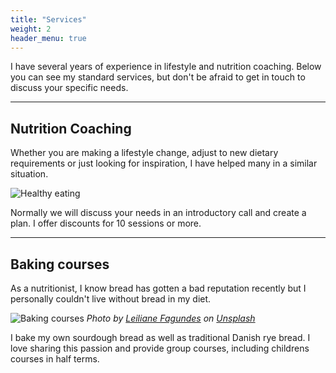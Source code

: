 ```yaml
---
title: "Services"
weight: 2
header_menu: true
---
```


I have several years of experience in lifestyle and nutrition
coaching. Below you can see my standard services, but don't be afraid
to get in touch to discuss your specific needs.

---

## Nutrition Coaching

Whether you are making a lifestyle change, adjust to new dietary
requirements or just looking for inspiration, I have helped many in a
similar situation.

![Healthy eating](images/istockphoto-1295633127-1024x1024.jpg)

Normally we will discuss your needs in an introductory call and create
a plan. I offer discounts for 10 sessions or more.

---

## Baking courses

As a nutritionist, I know bread has gotten a bad reputation recently
but I personally couldn't live without bread in my diet.

![Baking courses](images/leiliane-fagundes-0sTX2h8FpXk-unsplash.jpg)
*Photo by <a href="https://unsplash.com/@leiliane?utm_source=unsplash&utm_medium=referral&utm_content=creditCopyText">Leiliane Fagundes</a> on <a href="https://unsplash.com/photos/0sTX2h8FpXk?utm_source=unsplash&utm_medium=referral&utm_content=creditCopyText">Unsplash</a>*

I bake my own sourdough bread as well as traditional Danish rye
bread. I love sharing this passion and provide group courses,
including childrens courses in half terms.
